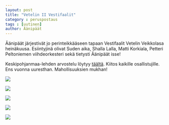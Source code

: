 ```yaml
---
layout: post
title: "Vetelin II Vestifaalit"
category : peruspostaus
tags : [uutinen]
author: Äänipäät
---
```


Äänipäät järjestivät jo perinteikkääseen tapaan Vestifaalit Vetelin Veikkolasa heinäkuusa. Esiintyjinä olivat Suden aika, Shalla Lalla, Matti Korkiala, Petteri Peltoniemen viihdeorkesteri sekä tietysti Äänipäät isse!

Keskipohjanmaa-lehden arvostelu löytyy [täältä](http://www.keskipohjanmaa.fi/gen/571046.asp). Kiitos kaikille osallistujille. Ens vuonna uuresthan. Mahollisuuksien mukhan!

![](http://www.aanipaat.net/photos/news/vestifaalit1.jpg)

![](http://www.aanipaat.net/photos/news/vestifaalit2.jpg)

![](http://www.aanipaat.net/photos/news/vestifaalit3.jpg)

![](http://www.aanipaat.net/photos/news/vestifaalit4.jpg)

![](http://www.aanipaat.net/photos/news/vestifaalit5.jpg)
